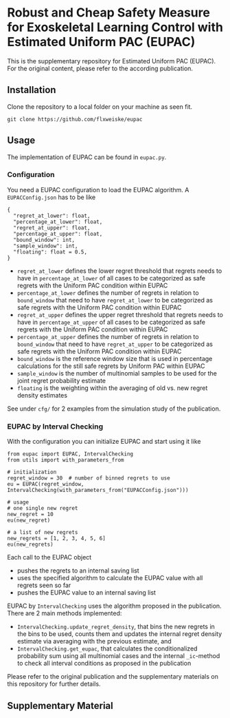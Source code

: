 # Robust and Cheap Safety Measure for Exoskeletal Learning Control with Estimated Uniform PAC (EUPAC)
This is the supplementary repository for Estimated Uniform PAC (EUPAC). For the original content, please refer to the according publication.

## Installation
Clone the repository to a local folder on your machine as seen fit.
```
git clone https://github.com/flxweiske/eupac
```

## Usage
The implementation of EUPAC can be found in ```eupac.py```.

### Configuration
You need a EUPAC configuration to load the EUPAC algorithm. A ```EUPACConfig.json``` has to be like
```
{
  "regret_at_lower": float,
  "percentage_at_lower": float,
  "regret_at_upper": float,
  "percentage_at_upper": float,
  "bound_window": int,
  "sample_window": int,
  "floating": float = 0.5,
}
```
- ```regret_at_lower``` defines the lower regret threshold that regrets needs to have in ```percentage_at_lower``` of all cases to be categorized as safe regrets with the Uniform PAC condition within EUPAC
- ```percentage_at_lower``` defines the number of regrets in relation to ```bound_window``` that need to have ```regret_at_lower``` to be categorized as safe regrets with the Uniform PAC condition within EUPAC
- ```regret_at_upper``` defines the upper regret threshold that regrets needs to have in ```percentage_at_upper``` of all cases to be categorized as safe regrets with the Uniform PAC condition within EUPAC
- ```percentage_at_upper``` defines the number of regrets in relation to ```bound_window``` that need to have ```regret_at_upper``` to be categorized as safe regrets with the Uniform PAC condition within EUPAC
- ```bound_window``` is the reference window size that is used in percentage calculations for the still safe regrets by Uniform PAC within EUPAC
- ```sample_window``` is the number of multinomial samples to be used for the joint regret probability estimate
- ```floating``` is the weighting within the averaging of old vs. new regret density estimates

See under ```cfg/``` for 2 examples from the simulation study of the publication.

### EUPAC by Interval Checking
With the configuration you can initialize EUPAC and start using it like
```
from eupac import EUPAC, IntervalChecking
from utils import with_parameters_from

# initialization
regret_window = 30  # number of binned regrets to use
eu = EUPAC(regret_window, IntervalChecking(with_parameters_from("EUPACConfig.json")))

# usage
# one single new regret
new_regret = 10
eu(new_regret)

# a list of new regrets
new_regrets = [1, 2, 3, 4, 5, 6]
eu(new_regrets)
```
Each call to the EUPAC object
- pushes the regrets to an internal saving list
- uses the specified algorithm to calculate the EUPAC value with all regrets seen so far
- pushes the EUPAC value to an internal saving list

EUPAC by ```IntervalChecking``` uses the algorithm proposed in the publication. There are 2 main methods implemented:
- ```IntervalChecking.update_regret_density```, that bins the new regrets in the bins to be used, counts them and updates the internal regret density estimate via averaging with the previous estimate, and
- ```IntervalChecking.get_eupac```, that calculates the conditionalized probability sum using all multinomial cases and the internal ```_ic```-method to check all interval conditions as proposed in the publication

Please refer to the original publication and the supplementary materials on this repository for further details.

## Supplementary Material
